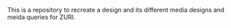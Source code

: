 This is a repository to recreate a design and its different media designs and meida queries for ZURI.